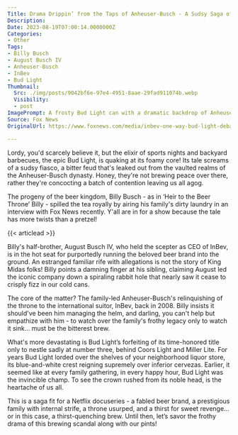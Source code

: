 ```yaml
---
Title: Drama Drippin’ from the Taps of Anheuser-Busch - A Sudsy Saga of Sibling Slander!
Description: 
Date: 2023-08-19T07:00:14.0000000Z
Categories:
- Other
Tags:
- Billy Busch
- August Busch IV
- Anheuser-Busch
- InBev
- Bud Light
Thumbnail:
  Src: ./img/posts/9042bf6e-97e4-4951-8aae-29fad911074b.webp
  Visibility:
  - post
ImagePrompt: A frosty Bud Light can with a dramatic backdrop of Anheuser-Busch brewery, shadowy figures, in sharp suits, arguing in the background symbolizing the family feud.
Source: Fox News
OriginalUrl: https://www.foxnews.com/media/inbev-one-way-bud-light-debacle-says-heir-anheuser-busch-dynasty

---
```

Lordy, you'd scarcely believe it, but the elixir of sports nights and backyard barbecues, the epic Bud Light, is quaking at its foamy core! Its tale screams of a sudsy fiasco, a bitter feud that's leaked out from the vaulted realms of the Anheuser-Busch dynasty. Honey, they're not brewing peace over there, rather they're concocting a batch of contention leaving us all agog.

The progeny of the beer kingdom, Billy Busch - as in ‘Heir to the Beer Throne’ Billy - spilled the tea royally by airing his family's dirty laundry in an interview with Fox News recently. Y'all are in for a show because the tale has more twists than a pretzel!

{{< articlead >}}

Billy's half-brother, August Busch IV, who held the scepter as CEO of InBev, is in the hot seat for purportedly running the beloved beer brand into the ground. An estranged familiar rife with allegations is not the story of King Midas folks! Billy points a damning finger at his sibling, claiming August led the iconic company down a spiraling rabbit hole that nearly saw it cease to crisply fizz in our cold cans.

The core of the matter? The family-led Anheuser-Busch's relinquishing of the throne to the international suitor, InBev, back in 2008. Billy insists it should've been him managing the helm, and darling, you can't help but empathize with him - to watch over the family's frothy legacy only to watch it sink… must be the bitterest brew.

What's more devastating is Bud Light’s forfeiting of its time-honored title only to nestle sadly at number three, behind Coors Light and Miller Lite. For years Bud Light lorded over the shelves of your neighborhood liquor store, its blue-and-white crest reigning supremely over inferior cervezas. Earlier, it seemed like at every family gathering, in every happy hour, Bud Light was the invincible champ. To see the crown rushed from its noble head, is the heartache of us all.

This is a saga fit for a Netflix docuseries - a fabled beer brand, a prestigious family with internal strife, a throne usurped, and a thirst for sweet revenge…or in this case, a thirst-quenching brew. Until then, let’s savor the frothy drama of this brewing scandal along with our pints!
